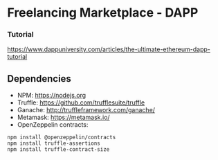 # Freelancing Marketplace - DAPP

### Tutorial
https://www.dappuniversity.com/articles/the-ultimate-ethereum-dapp-tutorial

## Dependencies
- NPM: https://nodejs.org
- Truffle: https://github.com/trufflesuite/truffle
- Ganache: http://truffleframework.com/ganache/
- Metamask: https://metamask.io/
- OpenZeppelin contracts:
```
npm install @openzeppelin/contracts
npm install truffle-assertions
npm install truffle-contract-size
```